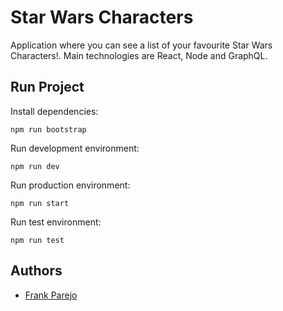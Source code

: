 # Star Wars Characters

Application where you can see a list of your favourite Star Wars Characters!. Main technologies are React, Node and GraphQL.

## Run Project

Install dependencies:

```
npm run bootstrap
```

Run development environment:

```
npm run dev
```

Run production environment:

```
npm run start
```

Run test environment:

```
npm run test
```

## Authors

- [Frank Parejo](https://github.com/frankPairs)
